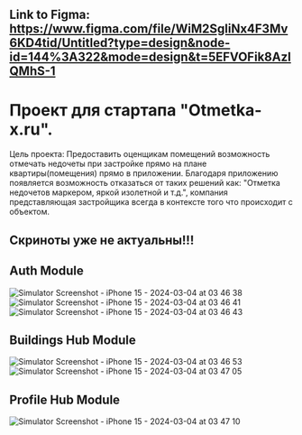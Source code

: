 ## Link to Figma: https://www.figma.com/file/WiM2SgliNx4F3Mv6KD4tid/Untitled?type=design&node-id=144%3A322&mode=design&t=5EFVOFik8AzIQMhS-1

# Проект для стартапа "Otmetka-x.ru". 
Цель проекта: Предоставить оценщикам помещений возможность отмечать недочеты при застройке прямо на плане квартиры(помещения) прямо в приложении. 
Благодаря приложению появляется возможность отказаться от таких решений как: "Отметка недочетов маркером, яркой изолетной и т.д.", компания представляющая застройщика всегда в контексте того что происходит с объектом.

## Скриноты уже не актуальны!!!
## Auth Module
![Simulator Screenshot - iPhone 15 - 2024-03-04 at 03 46 38](https://github.com/Otmetka-X/otmetka-x.ru-ios/assets/74078992/f638db14-8ce0-49f4-80c5-8f651d33bcbb)
![Simulator Screenshot - iPhone 15 - 2024-03-04 at 03 46 41](https://github.com/Otmetka-X/otmetka-x.ru-ios/assets/74078992/bf0c7b5e-4b57-4272-aa1a-d7e5cdc59c9c)
![Simulator Screenshot - iPhone 15 - 2024-03-04 at 03 46 43](https://github.com/Otmetka-X/otmetka-x.ru-ios/assets/74078992/092dde63-f0b7-47b5-a699-2c3d0d8df578)

## Buildings Hub Module
![Simulator Screenshot - iPhone 15 - 2024-03-04 at 03 46 53](https://github.com/Otmetka-X/otmetka-x.ru-ios/assets/74078992/bef6b220-3fa6-442e-8049-41be98a5b691)
![Simulator Screenshot - iPhone 15 - 2024-03-04 at 03 47 05](https://github.com/Otmetka-X/otmetka-x.ru-ios/assets/74078992/c0dd5900-2ab9-433f-85bb-1bdd5eff30b3)

## Profile Hub Module
![Simulator Screenshot - iPhone 15 - 2024-03-04 at 03 47 10](https://github.com/Otmetka-X/otmetka-x.ru-ios/assets/74078992/a3b034a3-5927-43d4-b1ea-2cd076d4855f)
